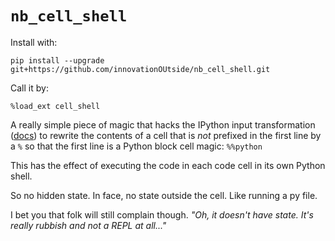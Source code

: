 # `nb_cell_shell`

Install with:

`pip install --upgrade git+https://github.com/innovationOUtside/nb_cell_shell.git`

Call it by:

`%load_ext cell_shell`


A really simple piece of magic that hacks the IPython input transformation ([docs](https://ipython.readthedocs.io/en/stable/config/inputtransforms.html)) to rewrite the contents of a cell that is *not* prefixed in the first line by a `%` so that the first line is a Python block cell magic: `%%python`

This has the effect of executing the code in each code cell in its own Python shell.

So no hidden state. In face, no state outside the cell. Like running a py file.

I bet you that folk will still complain though. *"Oh, it doesn't have state. It's really rubbish and not a REPL at all..."*
